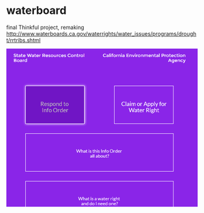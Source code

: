 # waterboard
final Thinkful project, remaking http://www.waterboards.ca.gov/waterrights/water_issues/programs/drought/rrtribs.shtml

![Menu](/readme_images/menu.png?raw=true "Optional Title")
